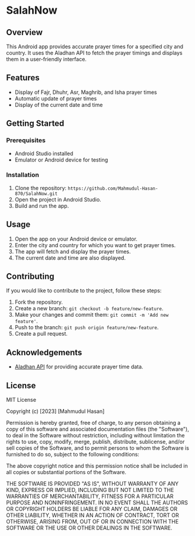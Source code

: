 # SalahNow

## Overview

This Android app provides accurate prayer times for a specified city and country. It uses the Aladhan API to fetch the prayer timings and displays them in a user-friendly interface.

## Features

- Display of Fajr, Dhuhr, Asr, Maghrib, and Isha prayer times
- Automatic update of prayer times
- Display of the current date and time

## Getting Started

### Prerequisites

- Android Studio installed
- Emulator or Android device for testing

### Installation

1. Clone the repository: `https://github.com/Mahmudul-Hasan-870/SalahNow.git`
2. Open the project in Android Studio.
3. Build and run the app.

## Usage

1. Open the app on your Android device or emulator.
2. Enter the city and country for which you want to get prayer times.
3. The app will fetch and display the prayer times.
4. The current date and time are also displayed.

## Contributing

If you would like to contribute to the project, follow these steps:

1. Fork the repository.
2. Create a new branch: `git checkout -b feature/new-feature`.
3. Make your changes and commit them: `git commit -m 'Add new feature'`.
4. Push to the branch: `git push origin feature/new-feature`.
5. Create a pull request.

## Acknowledgements

- [Aladhan API](https://aladhan.com/) for providing accurate prayer time data.

## License

MIT License

Copyright (c) [2023] [Mahmudul Hasan]

Permission is hereby granted, free of charge, to any person obtaining a copy
of this software and associated documentation files (the "Software"), to deal
in the Software without restriction, including without limitation the rights
to use, copy, modify, merge, publish, distribute, sublicense, and/or sell
copies of the Software, and to permit persons to whom the Software is
furnished to do so, subject to the following conditions:

The above copyright notice and this permission notice shall be included in all
copies or substantial portions of the Software.

THE SOFTWARE IS PROVIDED "AS IS", WITHOUT WARRANTY OF ANY KIND, EXPRESS OR
IMPLIED, INCLUDING BUT NOT LIMITED TO THE WARRANTIES OF MERCHANTABILITY,
FITNESS FOR A PARTICULAR PURPOSE AND NONINFRINGEMENT. IN NO EVENT SHALL THE
AUTHORS OR COPYRIGHT HOLDERS BE LIABLE FOR ANY CLAIM, DAMAGES OR OTHER
LIABILITY, WHETHER IN AN ACTION OF CONTRACT, TORT OR OTHERWISE, ARISING FROM,
OUT OF OR IN CONNECTION WITH THE SOFTWARE OR THE USE OR OTHER DEALINGS IN THE
SOFTWARE.


